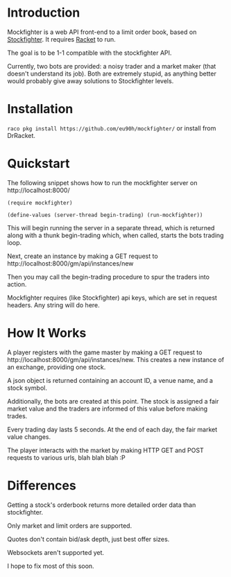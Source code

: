 Introduction
=============
Mockfighter is a web API front-end to a limit order book, based on [Stockfighter](https://stockfighter.io).
It requires [Racket](https://racket-lang.org) to run.

The goal is to be 1-1 compatible with the stockfighter API.

Currently, two bots are provided: a noisy trader and a market maker (that doesn't understand its job).
Both are extremely stupid, as anything better would probably give away solutions to Stockfighter levels.

Installation
============
`raco pkg install https://github.com/eu90h/mockfighter/`
or install from DrRacket.

Quickstart
==========
The following snippet shows how to run the mockfighter server on http://localhost:8000/

`` (require mockfighter) ``

`` (define-values (server-thread begin-trading) (run-mockfighter)) ``

This will begin running the server in a separate thread, which is returned
along with a thunk begin-trading which, when called, starts the bots trading loop.

Next, create an instance by making a GET request to http://localhost:8000/gm/api/instances/new

Then you may call the begin-trading procedure to spur the traders into action.

Mockfighter requires (like Stockfighter) api keys, which are set in request headers. Any string will do here.

How It Works
============
A player registers with the game master by making a GET request to http://localhost:8000/gm/api/instances/new. This creates a new instance of an exchange, providing one stock.

A json object is returned containing an account ID, a venue name, and a stock symbol.

Additionally, the bots are created at this point. The stock is assigned a fair market value
and the traders are informed of this value before making trades.

Every trading day lasts 5 seconds. At the end of each day, the fair market value changes.

The player interacts with the market by making HTTP GET and POST requests to various urls, blah blah blah :P

Differences
===========
Getting a stock's orderbook returns more detailed order data than stockfighter.

Only market and limit orders are supported.

Quotes don't contain bid/ask depth, just best offer sizes.

Websockets aren't supported yet.

I hope to fix most of this soon.

